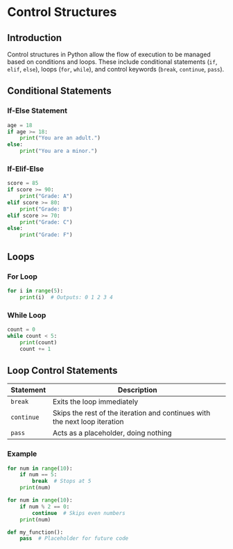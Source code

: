 # Control Structures

## Introduction

Control structures in Python allow the flow of execution to be managed based on conditions and loops. These include conditional statements (`if`, `elif`, `else`), loops (`for`, `while`), and control keywords (`break`, `continue`, `pass`).

## Conditional Statements

### If-Else Statement

```python
age = 18
if age >= 18:
    print("You are an adult.")
else:
    print("You are a minor.")
```

### If-Elif-Else

```python
score = 85
if score >= 90:
    print("Grade: A")
elif score >= 80:
    print("Grade: B")
elif score >= 70:
    print("Grade: C")
else:
    print("Grade: F")
```

## Loops

### For Loop

```python
for i in range(5):
    print(i)  # Outputs: 0 1 2 3 4
```

### While Loop

```python
count = 0
while count < 5:
    print(count)
    count += 1
```

## Loop Control Statements

| Statement  | Description |
|------------|-------------|
| `break`    | Exits the loop immediately |
| `continue` | Skips the rest of the iteration and continues with the next loop iteration |
| `pass`     | Acts as a placeholder, doing nothing |

### Example

```python
for num in range(10):
    if num == 5:
        break  # Stops at 5
    print(num)
```

```python
for num in range(10):
    if num % 2 == 0:
        continue  # Skips even numbers
    print(num)
```

```python
def my_function():
    pass  # Placeholder for future code
```
